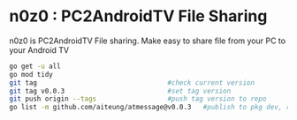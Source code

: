 # n0z0 : PC2AndroidTV File Sharing
n0z0 is PC2AndroidTV File sharing. Make easy to share file from your PC to your Android TV


```sh
go get -u all
go mod tidy
git tag                                 #check current version
git tag v0.0.3                          #set tag version
git push origin --tags                  #push tag version to repo
go list -m github.com/aiteung/atmessage@v0.0.3   #publish to pkg dev, replace ORG/URL with your repo URL
```
